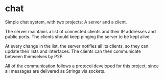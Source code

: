 # chat

Simple chat system, with two projects: A server and a client.

The server maintains a list of connected clients and their IP addresses and public ports. The clients should keep pinging the server to be kept alive.

At every change in the list, the server notifies all its clients, so they can update their lists and interfaces. The clients can then communicate between themselves by P2P.

All of the communication follows a protocol developed for this project, since all messages are delivered as Strings via sockets.
